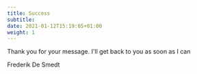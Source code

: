 ```yaml
---
title: Success
subtitle:
date: 2021-01-12T15:19:05+01:00
weight: 1
---
```


Thank you for your message. I'll get back to you as soon as I can

Frederik De Smedt
